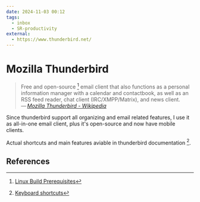 ```yaml
---
date: 2024-11-03 00:12
tags:
  - inbox
  - SR-productivity
external:
  - https://www.thunderbird.net/
---
```


# Mozilla Thunderbird

> Free and open-source [^1] email client that also functions as a personal
> information manager with a calendar and contactbook, as well as an RSS feed
> reader, chat client (IRC/XMPP/Matrix), and news client.\
> — <cite>[Mozilla Thunderbird - Wikipedia](https://en.wikipedia.org/wiki/Mozilla_Thunderbird)</cite>

Since thunderbird support all organizing and email related features, I use it as
all-in-one email client, plus it's open-source and now have mobile clients.

Actual shortcuts and main features aviable in thunderbird documentation [^2].

## References

[^1]: [Linux Build Prerequisites](https://developer.thunderbird.net/thunderbird-development/building-thunderbird/linux-build-prerequisites#getting-the-code)
[^2]: [Keyboard shortcuts](https://support.mozilla.org/en-US/kb/keyboard-shortcuts-thunderbird#w_list-of-keyboard-shortcuts)

